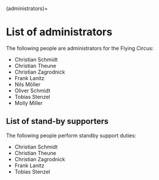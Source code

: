 (administrators)=

# List of administrators

The following people are administrators for the Flying Circus:

- Christian Schmidt
- Christian Theune
- Christian Zagrodnick
- Frank Lanitz
- Nils Möller
- Oliver Schmidt
- Tobias Stenzel
- Molly Miller

## List of stand-by supporters

The following people perform standby support duties:

- Christian Schmidt
- Christian Theune
- Christian Zagrodnick
- Frank Lanitz
- Tobias Stenzel
